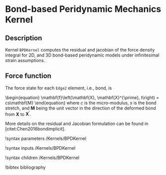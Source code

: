 # Bond-based Peridynamic Mechanics Kernel

## Description

Kernel `BPDKernel` computes the residual and jacobian of the force density integral for 2D, and 3D bond-based peridynamic models under infinitesimal strain assumptions.

## Force function

The force state for each `Edge2` element, i.e., bond, is

\begin{equation}
  \mathbf{f}\left(\mathbf{X}, \mathbf{X}^{\prime}, t\right) = cs\mathbf{M}
\end{equation}
where $c$ is the micro-modulus, $s$ is the bond stretch, and $\mathbf{M}$ being the unit vector in the direction of the deformed bond from $\mathbf{X}$ to $\mathbf{X}^{\prime}$.

More details on the residual and Jacobian formulation can be found in [citet:Chen2016bondimplicit].

!syntax parameters /Kernels/BPDKernel

!syntax inputs /Kernels/BPDKernel

!syntax children /Kernels/BPDKernel

!bibtex bibliography
